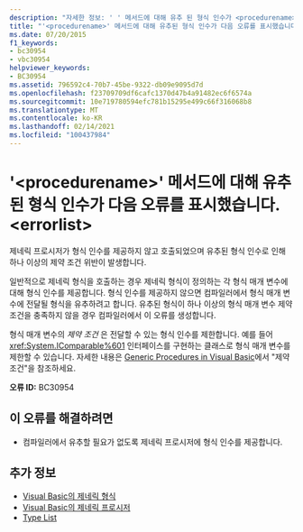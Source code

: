 ```yaml
---
description: "자세한 정보: ' ' 메서드에 대해 유추 된 형식 인수가 <procedurename> 다음 오류를 반환 했습니다.<errorlist>"
title: "'<procedurename>' 메서드에 대해 유추된 형식 인수가 다음 오류를 표시했습니다. <errorlist>"
ms.date: 07/20/2015
f1_keywords:
- bc30954
- vbc30954
helpviewer_keywords:
- BC30954
ms.assetid: 796592c4-70b7-45be-9322-db09e9095d7d
ms.openlocfilehash: f23709709df6cafc1370d47b4a91482ec6f6574a
ms.sourcegitcommit: 10e719780594efc781b15295e499c66f316068b8
ms.translationtype: MT
ms.contentlocale: ko-KR
ms.lasthandoff: 02/14/2021
ms.locfileid: "100437984"
---
```

# <a name="type-arguments-inferred-for-method-procedurename-result-in-the-following-errors-errorlist"></a>'\<procedurename>' 메서드에 대해 유추된 형식 인수가 다음 오류를 표시했습니다. \<errorlist>

제네릭 프로시저가 형식 인수를 제공하지 않고 호출되었으며 유추된 형식 인수로 인해 하나 이상의 제약 조건 위반이 발생합니다.  
  
 일반적으로 제네릭 형식을 호출하는 경우 제네릭 형식이 정의하는 각 형식 매개 변수에 대해 형식 인수를 제공합니다. 형식 인수를 제공하지 않으면 컴파일러에서 형식 매개 변수에 전달될 형식을 유추하려고 합니다. 유추된 형식이 하나 이상의 형식 매개 변수 제약 조건을 충족하지 않을 경우 컴파일러에서 이 오류를 생성합니다.  
  
 형식 매개 변수의 *제약 조건* 은 전달할 수 있는 형식 인수를 제한합니다. 예를 들어 <xref:System.IComparable%601> 인터페이스를 구현하는 클래스로 형식 매개 변수를 제한할 수 있습니다. 자세한 내용은 [Generic Procedures in Visual Basic](../programming-guide/language-features/data-types/generic-procedures.md)에서 "제약 조건"을 참조하세요.  
  
 **오류 ID:** BC30954  
  
## <a name="to-correct-this-error"></a>이 오류를 해결하려면  
  
- 컴파일러에서 유추할 필요가 없도록 제네릭 프로시저에 형식 인수를 제공합니다.  
  
## <a name="see-also"></a>추가 정보

- [Visual Basic의 제네릭 형식](../programming-guide/language-features/data-types/generic-types.md)
- [Visual Basic의 제네릭 프로시저](../programming-guide/language-features/data-types/generic-procedures.md)
- [Type List](../language-reference/statements/type-list.md)
